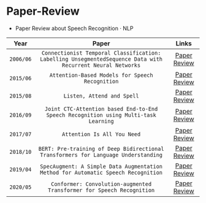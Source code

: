 # Paper-Review
 - Paper Review about Speech Recognition · NLP    
 
  
|Year|Paper|Links|
|:---:|:---:|:---:|
|`2006/06`|`Connectionist Temporal Classification: Labelling UnsegmentedSequence Data with Recurrent Neural Networks`|[Paper](https://www.cs.toronto.edu/~graves/icml_2006.pdf) [Review](https://github.com/hasangchun/Paper-Review/blob/main/Review/Connectionist%20Temporal%20Classification.pdf)|
|`2015/06`|`Attention-Based Models for Speech Recognition`|[Paper](https://arxiv.org/pdf/1506.07503.pdf) [Review](https://github.com/hasangchun/Paper-Review/blob/main/Review/Attention-Based%20Models%20for%20Speech%20Recognition.md)|
|`2015/08`|`Listen, Attend and Spell`|[Paper](https://arxiv.org/pdf/1508.01211.pdf) [Review](https://github.com/hasangchun/Paper-Review/blob/main/Review/Listen%2C%20Attend%20and%20Spell.pdf)|
|`2016/09`|`Joint CTC-Attention based End-to-End Speech Recognition using Multi-task Learning`|[Paper](https://arxiv.org/pdf/1609.06773.pdf) [Review](https://github.com/hasangchun/Paper-Review/blob/main/Review/JOINT%20CTC-ATTENTION%20BASED%20END-TO-END%20SPEECH%20RECOGNITION.md)|
|`2017/07`|`Attention Is All You Need`|[Paper](https://arxiv.org/pdf/1706.03762.pdf) [Review](https://github.com/hasangchun/Paper-Review/blob/main/Review/Attention%20Is%20All%20You%20Need.md)|
|`2018/10`|`BERT: Pre-training of Deep Bidirectional Transformers for Language Understanding`|[Paper](https://arxiv.org/pdf/1810.04805.pdf) [Review](https://github.com/hasangchun/Paper-Review/blob/main/Review/BERT_%20Pre-training%20of%20Deep%20Bidirectional%20Transformers%20for%20Language%20Understanding.md)|
|`2019/04`|`SpecAugment: A Simple Data Augmentation Method for Automatic Speech Recognition`|[Paper](https://arxiv.org/pdf/1904.08779.pdf) [Review](https://github.com/hasangchun/Paper-Review/blob/main/Review/SpecAugment_%20A%20Simple%20Data%20Augmentation%20Method%20for%20Automatic%20Speech%20Recognition.md)|
|`2020/05`|`Conformer: Convolution-augmented Transformer for Speech Recognition`|[Paper](https://arxiv.org/abs/2005.08100) [Review](https://github.com/hasangchun/Paper-Review/blob/main/Review/Conformer.md)|
